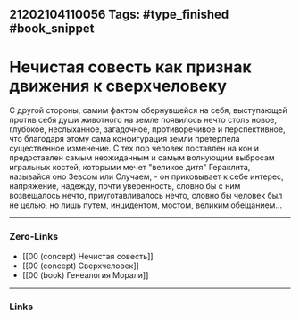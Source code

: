 21202104110056
Tags: #type_finished #book_snippet  
---
# Нечистая совесть как признак движения к сверхчеловеку

 C другой стороны, самим фактом обернувшейся на себя, выступающей против себя души животного на земле появилось нечто столь новое, глубокое, неслыханное, загадочное, противоречивое и перспективное, что благодаря этому сама конфигурация земли претерпела существенное изменение. С тех пор человек поставлен на кон и предоставлен самым неожиданным и самым волнующим выбросам игральных костей, которыми мечет "великое дитя" Гераклита, называйся оно Зевсом или Случаем, - он приковывает к себе интерес, напряжение, надежду, почти уверенность, словно бы с ним возвещалось нечто, приуготавливалось нечто, словно бы человек был не целью, но лишь путем, инцидентом, мостом, великим обещанием...

---
### Zero-Links
- [[00 (concept) Нечистая совесть]]
- [[00 (concept) Сверхчеловек]]
- [[00 (book) Генеалогия Морали]]
---
### Links